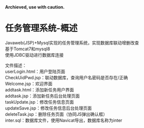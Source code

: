 **Archieved, use with caution.**

# 任务管理系统-概述
Javaweb(JSP)+Mysql实现的任务管理系统，实现数据库联动增删改查<br>
基于Tomcat7和mysql8<br>
使用JDBC驱动进行数据库连接<br>

文件描述：<br>
userLogin.html：用户登陆页面<br>
CheckUidPwd.jsp：联动数据库，查询用户名密码是否存在/正确<br>
Welcome.jsp：欢迎界面<br>
addtask.html：添加新任务用户界面<br>
addtask.jsp：添加新任务后台处理页面<br>
taskUpdate.jsp：修改任务信息页面<br>
updateSave.jsp：修改任务信息后台处理页面<br>
deleteTask.jsp：删除任务页面（协同JS弹出确认框）<br>
inter.sql：数据库文件，使用Navicat导出，数据库名称为inter
